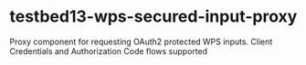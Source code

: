 # testbed13-wps-secured-input-proxy
Proxy component for requesting OAuth2 protected WPS inputs. Client Credentials and Authorization Code flows supported

